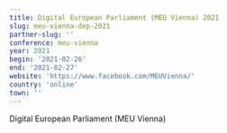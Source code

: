 ```yaml
---
title: Digital European Parliament (MEU Vienna) 2021
slug: meu-vienna-dep-2021
partner-slug: ''
conference: meu-vienna
year: 2021
begin: '2021-02-26'
end: '2021-02-27'
website: 'https://www.facebook.com/MEUVienna/'
country: 'online'
town: ''
---
```

Digital European Parliament (MEU Vienna)

